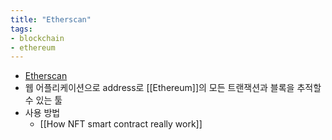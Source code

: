 ```yaml
---
title: "Etherscan"
tags:
- blockchain
- ethereum
---
```


- [Etherscan](https://etherscan.io/)
- 웹 어플리케이션으로 address로 [[Ethereum]]의 모든 트랜잭션과 블록을 추적할수 있는 툴
- 사용 방법 
	- [[How NFT smart contract really work]]

